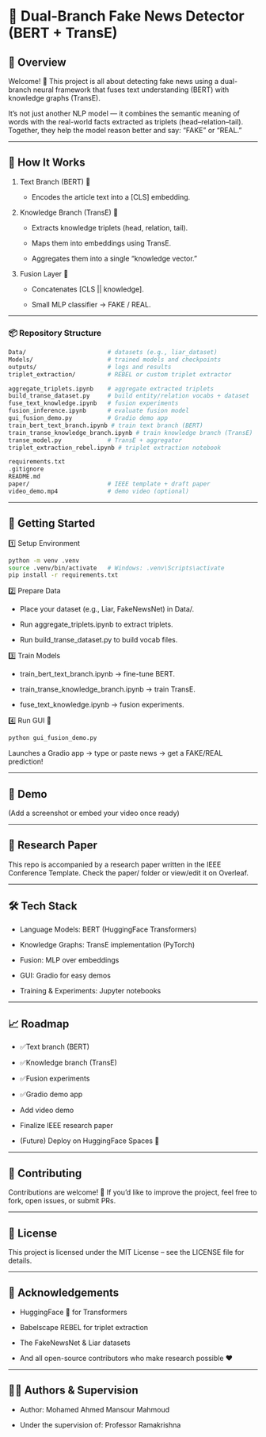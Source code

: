 # 📰 Dual-Branch Fake News Detector (BERT + TransE)
## 🌟 Overview
Welcome! 👋 This project is all about detecting fake news using a dual-branch neural framework that fuses text understanding (BERT) with knowledge graphs (TransE).

It’s not just another NLP model — it combines the semantic meaning of words with the real-world facts extracted as triplets (head–relation–tail).
Together, they help the model reason better and say: “FAKE” or “REAL.”

---

## 🧩 How It Works

1. Text Branch (BERT) 📝

    - Encodes the article text into a [CLS] embedding.

2. Knowledge Branch (TransE) 🧠

    - Extracts knowledge triplets (head, relation, tail).

    - Maps them into embeddings using TransE.

    - Aggregates them into a single “knowledge vector.”

3. Fusion Layer 🔗

    - Concatenates [CLS || knowledge].

    - Small MLP classifier → FAKE / REAL.

---

### 📦 Repository Structure
``` bash
Data/                       # datasets (e.g., liar_dataset)
Models/                     # trained models and checkpoints
outputs/                    # logs and results
triplet_extraction/         # REBEL or custom triplet extractor

aggregate_triplets.ipynb    # aggregate extracted triplets
build_transe_dataset.py     # build entity/relation vocabs + dataset
fuse_text_knowledge.ipynb   # fusion experiments
fusion_inference.ipynb      # evaluate fusion model
gui_fusion_demo.py          # Gradio demo app
train_bert_text_branch.ipynb # train text branch (BERT)
train_transe_knowledge_branch.ipynb # train knowledge branch (TransE)
transe_model.py             # TransE + aggregator
triplet_extraction_rebel.ipynb # triplet extraction notebook

requirements.txt
.gitignore
README.md
paper/                      # IEEE template + draft paper
video_demo.mp4              # demo video (optional)
```

---

## 🚀 Getting Started
1️⃣ Setup Environment
```bash
python -m venv .venv
source .venv/bin/activate   # Windows: .venv\Scripts\activate
pip install -r requirements.txt
```

2️⃣ Prepare Data

- Place your dataset (e.g., Liar, FakeNewsNet) in Data/.

- Run aggregate_triplets.ipynb to extract triplets.

- Run build_transe_dataset.py to build vocab files.

3️⃣ Train Models

- train_bert_text_branch.ipynb → fine-tune BERT.

- train_transe_knowledge_branch.ipynb → train TransE.

- fuse_text_knowledge.ipynb → fusion experiments.

4️⃣ Run GUI 🎨
```bash
python gui_fusion_demo.py
```
Launches a Gradio app → type or paste news → get a FAKE/REAL prediction!

---


## 🎥 Demo

(Add a screenshot or embed your video once ready)

---

## 📑 Research Paper

This repo is accompanied by a research paper written in the IEEE Conference Template.
Check the paper/
 folder or view/edit it on Overleaf.

---

## 🛠️ Tech Stack

- Language Models: BERT (HuggingFace Transformers)

- Knowledge Graphs: TransE implementation (PyTorch)

- Fusion: MLP over embeddings

- GUI: Gradio for easy demos

- Training & Experiments: Jupyter notebooks

---

## 📈 Roadmap

- ✅Text branch (BERT)

- ✅Knowledge branch (TransE)

- ✅Fusion experiments

- ✅Gradio demo app

- Add video demo

- Finalize IEEE research paper

- (Future) Deploy on HuggingFace Spaces 🚀

---

## 🤝 Contributing

Contributions are welcome! 🎉
If you’d like to improve the project, feel free to fork, open issues, or submit PRs.

---

## 📄 License

This project is licensed under the MIT License – see the LICENSE
 file for details.

---

## 🙌 Acknowledgements

- HuggingFace 🤗 for Transformers

- Babelscape REBEL for triplet extraction

- The FakeNewsNet & Liar datasets

- And all open-source contributors who make research possible ❤️

---

## 👨‍🎓 Authors & Supervision

- Author: Mohamed Ahmed Mansour Mahmoud

- Under the supervision of: Professor Ramakrishna


